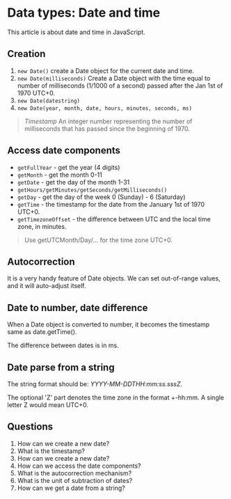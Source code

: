 # Data types: Date and time

This article is about date and time in JavaScript.

## Creation
1. `new Date()` create a Date object for the current date and time.
2. `new Date(milliseconds)` Create a Date object with the time equal to number of milliseconds (1/1000 of a second) passed after the Jan 1st of 1970 UTC+0.
3. `new Date(datestring)`
4. `new Date(year, month, date, hours, minutes, seconds, ms)`

> *Timestamp* An integer number representing the number of milliseconds that has passed since the beginning of 1970.

## Access date components
* `getFullYear` - get the year (4 digits)
* `getMonth` - get the month 0-11
* `getDate` - get the day of the month 1-31
* `getHours/getMinutes/getSeconds/getMilliseconds()`
* `getDay` - get the day of the week 0 (Sunday) - 6 (Saturday)
* `getTime` -  the timestamp for the date from the January 1st of 1970 UTC+0.
* `getTimezoneOffset` - the difference between UTC and the local time zone, in minutes. 

> Use getUTCMonth/Day/... for the time zone UTC+0.

## Autocorrection
It is a very handy feature of Date objects. We can set out-of-range values, and it will auto-adjust itself.

## Date to number, date difference
When a Date object is converted to number, it becomes the timestamp same as date.getTime().

The difference between dates is in ms.

## Date parse from a string
The string format should be: *YYYY-MM-DDTHH:mm:ss.sssZ*.

The optional 'Z' part denotes the time zone in the format +-hh:mm. A single letter Z would mean UTC+0.

## Questions
1. How can we create a new date?
2. What is the timestamp?
3. How can we create a new date?
4. How can we access the date components?
5. What is the autocorrection mechanism?
6. What is the unit of subtraction of dates?
7. How can we get a date from a string?